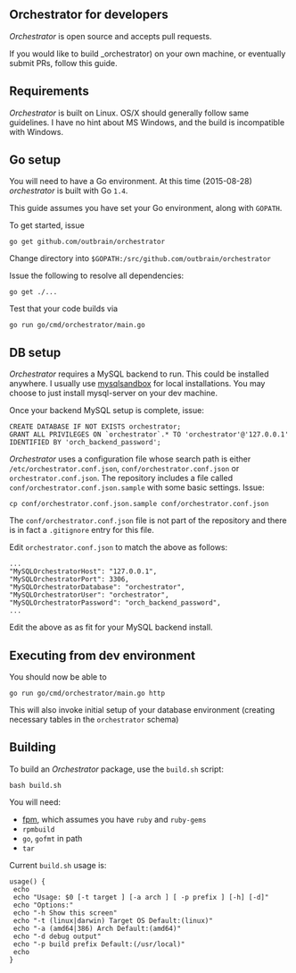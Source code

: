 ## Orchestrator for developers

_Orchestrator_ is open source and accepts pull requests.

If you would like to build _orchestrator) on your own machine, or eventually submit PRs, follow this guide.

## Requirements

_Orchestrator_ is built on Linux. OS/X should generally follow same guidelines. I have no hint about MS Windows, and the 
build is incompatible with Windows.

## Go setup

You will need to have a Go environment. At this time (2015-08-28) _orchestrator_ is built with Go `1.4`.

This guide assumes you have set your Go environment, along with `GOPATH`.

To get started, issue

	go get github.com/outbrain/orchestrator
	
Change directory into `$GOPATH:/src/github.com/outbrain/orchestrator`

Issue the following to resolve all dependencies:
	
	go get ./...

Test that your code builds via 

	go run go/cmd/orchestrator/main.go
	
## DB setup

_Orchestrator_ requires a MySQL backend to run. This could be installed anywhere. I usually use [mysqlsandbox](http://mysqlsandbox.net/) for local installations. You may choose to just install mysql-server on your dev machine.

Once your backend MySQL setup is complete, issue:

    CREATE DATABASE IF NOT EXISTS orchestrator;
    GRANT ALL PRIVILEGES ON `orchestrator`.* TO 'orchestrator'@'127.0.0.1' IDENTIFIED BY 'orch_backend_password';

_Orchestrator_ uses a configuration file whose search path is either `/etc/orchestrator.conf.json`,  `conf/orchestrator.conf.json` or `orchestrator.conf.json`.
The repository includes a file called `conf/orchestrator.conf.json.sample` with some basic settings. Issue:

	cp conf/orchestrator.conf.json.sample conf/orchestrator.conf.json
	
The `conf/orchestrator.conf.json` file is not part of the repository and there is in fact a `.gitignore` entry for this file.	

Edit `orchestrator.conf.json` to match the above as follows:

    ...
    "MySQLOrchestratorHost": "127.0.0.1",
    "MySQLOrchestratorPort": 3306,
    "MySQLOrchestratorDatabase": "orchestrator",
    "MySQLOrchestratorUser": "orchestrator",
    "MySQLOrchestratorPassword": "orch_backend_password",
    ...

Edit the above as as fit for your MySQL backend install.

## Executing from dev environment

You should now be able to

	go run go/cmd/orchestrator/main.go http
	
This will also invoke initial setup of your database environment (creating necessary tables in the `orchestrator` schema)

## Building 

To build an _Orchestrator_ package, use the `build.sh` script:

	bash build.sh
	
You will need:

 - [fpm](https://github.com/jordansissel/fpm), which assumes you have `ruby` and `ruby-gems`
 - `rpmbuild`
 - `go`, `gofmt` in path
 - `tar`
 
 Current `build.sh` usage is:
 
 ```
 usage() {
  echo
  echo "Usage: $0 [-t target ] [-a arch ] [ -p prefix ] [-h] [-d]"
  echo "Options:"
  echo "-h Show this screen"
  echo "-t (linux|darwin) Target OS Default:(linux)"
  echo "-a (amd64|386) Arch Default:(amd64)"
  echo "-d debug output"
  echo "-p build prefix Default:(/usr/local)"
  echo
}
```	

